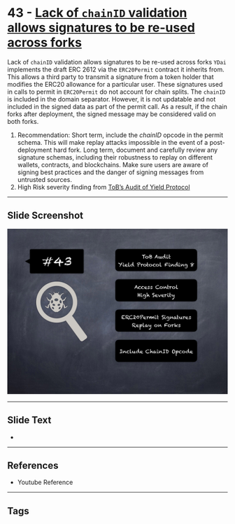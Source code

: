 
# 43 - [Lack of `chainID` validation allows signatures to be re-used across forks](./Lack%20of%20`chainID`%20validation%20allows%20signatures%20to%20be%20re-used%20across%20forks.md)

Lack of `chainID` validation allows signatures to be re-used across forks `YDai` implements the draft ERC 2612 via the `ERC20Permit` contract it inherits from. This allows a third party to transmit a signature from a token holder that modifies the ERC20 allowance for a particular user. These signatures used in calls to permit in `ERC20Permit` do not account for chain splits. The `chainID` is included in the domain separator. However, it is not updatable and not included in the signed data as part of the permit call. As a result, if the chain forks after deployment, the signed message may be considered valid on both forks.


1.  Recommendation: Short term, include the _chainID_ opcode in the permit schema. This will make replay attacks impossible in the event of a post-deployment hard fork. Long term, document and carefully review any signature schemas, including their robustness to replay on different wallets, contracts, and blockchains. Make sure users are aware of signing best practices and the danger of signing messages from untrusted sources.
2.  High Risk severity finding from [ToB’s Audit of Yield Protocol](https://github.com/trailofbits/publications/blob/master/reviews/YieldProtocol.pdf)


___
## Slide Screenshot
![043.png](../../images/7.%20Audit%20Findings%20101/043.png)
___
## Slide Text
- 
___
## References
- Youtube Reference
___
## Tags
